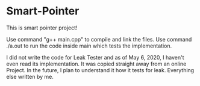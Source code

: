 # Smart-Pointer

This is smart pointer project!

Use command "g++ main.cpp" to compile and link the files.
Use command ./a.out to run the code inside main which tests the implementation. 

I did not write the code for Leak Tester and as of May 6, 2020, I haven't even read its implementation. It was copied straight away from an online Project. In the future, I plan to understand it how it tests for leak. Everything else written by me.
